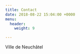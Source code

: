 ```yaml
---
title: Contact
date: 2018-08-22 15:04:00 +0000
menu:
  header:
    weight: 9

---
```

Ville de Neuchâtel